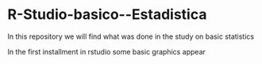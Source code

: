 # R-Studio-basico--Estadistica
In this repository we will find what was done in the study on basic statistics

In the first installment in rstudio some basic graphics appear
